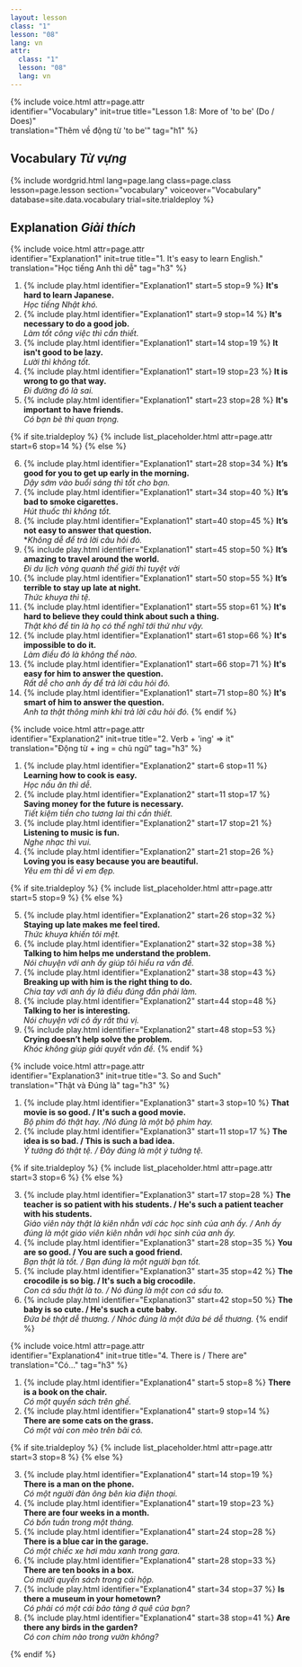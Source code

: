 ```yaml
---
layout: lesson
class: "1"
lesson: "08"
lang: vn
attr:
  class: "1"
  lesson: "08"
  lang: vn
---
```


{%  include voice.html attr=page.attr  
	identifier="Vocabulary"  init=true
	title="Lesson 1.8: More of 'to be' (Do / Does)"        
	translation="Thêm về động từ 'to be'"
    tag="h1" %}

## Vocabulary   *Từ vựng*

{% include wordgrid.html lang=page.lang
		class=page.class 
		lesson=page.lesson 
		section="vocabulary"
		voiceover="Vocabulary"
		database=site.data.vocabulary 
		trial=site.trialdeploy %}

## Explanation   *Giải thích*
	
{%  include voice.html attr=page.attr  
	identifier="Explanation1"  init=true
	title="1. It's easy to learn English."        
	translation="Học tiếng Anh thì dễ"
    tag="h3" %}

1. {% include play.html identifier="Explanation1" start=5 stop=9 %} **It's hard to learn Japanese.**  
*Học tiếng Nhật khó.*  
2. {% include play.html identifier="Explanation1" start=9 stop=14 %} **It's necessary to do a good job.**  
*Làm tốt công việc thì cần thiết.*
3. {% include play.html identifier="Explanation1" start=14 stop=19 %} **It isn't good to be lazy.**  
*Lười thì không tốt.*
4. {% include play.html identifier="Explanation1" start=19 stop=23 %} **It is wrong to go that way.**  
*Đi đường đó là sai.*
5. {% include play.html identifier="Explanation1" start=23 stop=28 %} **It's important to have friends.**  
*Có bạn bè thì quan trọng.*

{% if site.trialdeploy %}
	{% include list_placeholder.html  attr=page.attr     start=6 stop=14 %}
	{% else %}

6. {% include play.html identifier="Explanation1" start=28 stop=34 %} **It’s good for you to get up early in the morning.**  
*Dậy sớm vào buổi sáng thì tốt cho bạn.*
7. {% include play.html identifier="Explanation1" start=34 stop=40 %} **It’s bad to smoke cigarettes.**  
*Hút thuốc thì không tốt.*
8. {% include play.html identifier="Explanation1" start=40 stop=45 %} **It’s not easy to answer that question.**  
**Không dễ để trả lời câu hỏi đó.*
9. {% include play.html identifier="Explanation1" start=45 stop=50 %} **It’s amazing to travel around the world.**  
*Đi du lịch vòng quanh thế giới thì tuyệt vời* 
10. {% include play.html identifier="Explanation1" start=50 stop=55 %} **It’s terrible to stay up late at night.**  
*Thức khuya thì tệ.*
11. {% include play.html identifier="Explanation1" start=55 stop=61 %} **It's hard to believe they could think about such a thing.**  
*Thật khó để tin là họ có thể nghĩ tới thứ như vậy.*
12. {% include play.html identifier="Explanation1" start=61 stop=66 %} **It's impossible to do it.**  
*Làm điều đó là không thể nào.*
13. {% include play.html identifier="Explanation1" start=66 stop=71 %} **It's easy for him to answer the question.**  
*Rất dễ cho anh ấy để trả lời câu hỏi đó.*
14. {% include play.html identifier="Explanation1" start=71 stop=80 %} **It's smart of him to answer the question.**  
*Anh ta thật thông minh khi trả lời câu hỏi đó.*
{% endif %}

{%  include voice.html attr=page.attr  
	identifier="Explanation2"  init=true
	title="2. Verb + 'ing' => it"        
	translation="Động từ + ing = chủ ngữ"
    tag="h3" %}

1. {% include play.html identifier="Explanation2" start=6 stop=11 %} **Learning how to cook is easy.**  
*Học nấu ăn thì dễ.*
2. {% include play.html identifier="Explanation2" start=11 stop=17 %} **Saving money for the future is necessary.**  
*Tiết kiệm tiền cho tương lai thì cần thiết.*
3. {% include play.html identifier="Explanation2" start=17 stop=21 %} **Listening to music is fun.**   
*Nghe nhạc thì vui.*
4. {% include play.html identifier="Explanation2" start=21 stop=26 %} **Loving you is easy because you are beautiful.**  
*Yêu em thì dễ vì em đẹp.*

{% if site.trialdeploy %}
	{% include list_placeholder.html  attr=page.attr     start=5 stop=9 %}
	{% else %}

5. {% include play.html identifier="Explanation2" start=26 stop=32 %} **Staying up late makes me feel tired.**  
*Thức khuya khiến tôi mệt.*
6. {% include play.html identifier="Explanation2" start=32 stop=38 %} **Talking to him helps me understand the problem.**  
*Nói chuyện với anh ấy giúp tôi hiểu ra vấn đề.*
7. {% include play.html identifier="Explanation2" start=38 stop=43 %} **Breaking up with him is the right thing to do.**  
*Chia tay với anh ấy là điều đúng đắn phải làm.*
8. {% include play.html identifier="Explanation2" start=44 stop=48 %} **Talking to her is interesting.**  
*Nói chuyện với cô ấy rất thú vị.*
9. {% include play.html identifier="Explanation2" start=48 stop=53 %} **Crying doesn’t help solve the problem.**  
*Khóc không giúp giải quyết vấn đề.*
{% endif %}

{%  include voice.html attr=page.attr  
	identifier="Explanation3"  init=true
	title="3. So and Such"        
	translation="Thật và Đúng là"
    tag="h3" %}

1. {% include play.html identifier="Explanation3" start=3 stop=10 %} **That movie is so good. / It's such a good movie.**  
*Bộ phim đó thật hay. /Nó đúng là một bộ phim hay.*
2. {% include play.html identifier="Explanation3" start=11 stop=17 %} **The idea is so bad. / This is such a bad idea.**  
*Ý tưởng đó thật tệ. / Đây đúng là một ý tưởng tệ.*

{% if site.trialdeploy %}
	{% include list_placeholder.html  attr=page.attr     start=3 stop=6 %}
	{% else %}
	
3. {% include play.html identifier="Explanation3" start=17 stop=28 %} **The teacher is so patient with his students. / He's such a patient teacher with his students.**  
*Giáo viên này thật là kiên nhẫn với các học sinh của anh ấy. / Anh ấy đúng là một giáo viên kiên nhẫn với học sinh của anh ấy.*
4. {% include play.html identifier="Explanation3" start=28 stop=35 %} **You are so good. / You are such a good friend.**  
*Bạn thật là tốt. / Bạn đúng là một người bạn tốt.*
5. {% include play.html identifier="Explanation3" start=35 stop=42 %} **The crocodile is so big. / It's such a big crocodile.**  
*Con cá sấu thật là to. / Nó đúng là một con cá sấu to.*
6. {% include play.html identifier="Explanation3" start=42 stop=50 %} **The baby is so cute. / He's such a cute baby.**  
*Đứa bé thật dễ thương. / Nhóc đúng là một đứa bé dễ thương.*
{% endif %}

{%  include voice.html attr=page.attr  
	identifier="Explanation4"  init=true
	title="4. There is / There are"        
	translation="Có..."
    tag="h3" %}

1. {% include play.html identifier="Explanation4" start=5 stop=8 %} **There is a book on the chair.**  
*Có một quyển sách trên ghế.*
2. {% include play.html identifier="Explanation4" start=9 stop=14 %} **There are some cats on the grass.**  
*Có một vài con mèo trên bãi cỏ.*

{% if site.trialdeploy %}
	{% include list_placeholder.html  attr=page.attr     start=3 stop=8 %}
	{% else %}
	
3. {% include play.html identifier="Explanation4" start=14 stop=19 %} **There is a man on the phone.**  
*Có một người đàn ông bên kia điện thoại.*
4. {% include play.html identifier="Explanation4" start=19 stop=23 %} **There are four weeks in a month.**  
*Có bốn tuần trong một tháng.*
5. {% include play.html identifier="Explanation4" start=24 stop=28 %} **There is a blue car in the garage.**  
*Có một chiếc xe hơi màu xanh trong gara.*
6. {% include play.html identifier="Explanation4" start=28 stop=33 %} **There are ten books in a box.**  
*Có mười quyển sách trong cái hộp.*
7. {% include play.html identifier="Explanation4" start=34 stop=37 %} **Is there a museum in your hometown?**  
*Có phải có một cái bảo tàng ở quê của bạn?*
8. {% include play.html identifier="Explanation4" start=38 stop=41 %} **Are there any birds in the garden?**  
*Có con chim nào trong vườn không?*

{% endif %}